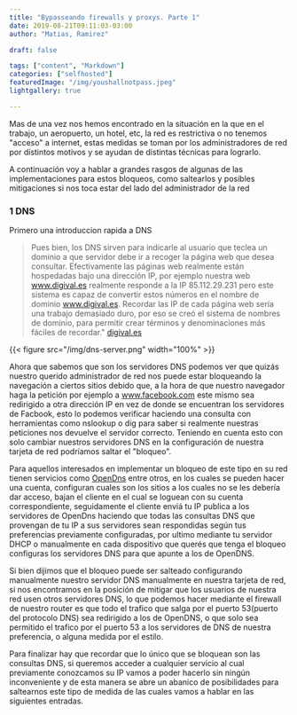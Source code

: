 ```yaml
---
title: "Bypasseando firewalls y proxys. Parte 1"
date: 2019-08-21T09:11:03-03:00
author: "Matias, Ramirez"

draft: false

tags: ["content", "Markdown"]
categories: ["selfhosted"]
featuredImage: "/img/youshallnotpass.jpeg"
lightgallery: true

---
```




Mas de una vez nos hemos encontrado en la situación en la que en el trabajo, un aeropuerto, un hotel, etc, la red es restrictiva o no tenemos "acceso" a internet, estas medidas se toman por los administradores de red por distintos motivos y se ayudan de distintas técnicas para lograrlo.

A continuación voy a hablar a grandes rasgos de algunas de las implementaciones para estos bloqueos, como saltearlos y posibles mitigaciones si nos toca estar del lado del administrador de la red
### 1 DNS

Primero una introduccion rapida a DNS
 	

>Pues bien, los DNS sirven para indicarle al usuario que teclea un dominio a que servidor debe ir a recoger la página web que desea consultar.
Efectivamente las páginas web realmente están hospedadas bajo una dirección IP, por ejemplo nuestra web www.digival.es realmente responde a la IP 85.112.29.231 pero este sistema es capaz de convertir estos números en el nombre de dominio www.digival.es. Recordar las IP de cada página web sería una trabajo demasiado duro, por eso se creó el sistema de nombres de dominio, para permitir crear términos y denominaciones más fáciles de recordar." [digival.es](https://www.digival.es/blog/que-son-las-dns-y-para-que-sirven/)

{{< figure src="/img/dns-server.png" width="100%" >}}


Ahora que sabemos que son los servidores DNS podemos ver que quizás nuestro querido administrador de red nos puede estar bloqueando la navegación a ciertos sitios debido que, a la hora de que nuestro navegador haga la petición por ejemplo a www.facebook.com este mismo sea redirigido a otra dirección IP en vez de donde se encuentran los servidores de Facbook, esto lo podemos verificar haciendo una consulta con herramientas como nslookup o dig para saber si realmente nuestras peticiones nos devuelve el servidor correcto. Teniendo en cuenta esto con solo cambiar nuestros servidores DNS en la configuración de nuestra tarjeta de red podríamos saltar el "bloqueo".

Para aquellos interesados en implementar un bloqueo de este tipo en su red tienen servicios como [OpenDns](https://www.opendns.com/) entre otros, en los cuales se pueden hacer una cuenta, configuran cuales son los sitios a los cuales no se les debería dar acceso, bajan el cliente en el cual se loguean con su cuenta correspondiente, seguidamente el cliente enviá tu IP publica a los servidores de OpenDns haciendo que todas las consultas DNS que provengan de tu IP a sus servidores sean respondidas según tus preferencias previamente configuradas, por ultimo mediante tu servidor DHCP o manualmente en cada dispositivo que querés que tenga el bloqueo configuras los servidores DNS para que apunte a los de OpenDNS. 

Si bien dijimos que el bloqueo puede ser salteado configurando manualmente nuestro servidor DNS manualmente en nuestra tarjeta de red, si nos encontramos en la posición de mitigar que los usuarios de nuestra red usen otros servidores DNS, lo que podemos hacer mediante el firewall de nuestro router es que todo el trafico que salga por el puerto 53(puerto del protocolo DNS) sea redirigido a los de OpenDNS, o que solo sea permitido el trafico por el puerto 53 a los servidores de DNS de nuestra preferencia, o alguna medida por el estilo.

Para finalizar hay que recordar que lo único que se bloquean son las consultas DNS, si queremos acceder a cualquier servicio al cual previamente conozcamos su IP vamos a poder hacerlo sin ningún inconveniente y de esta manera se abre un abanico de posibilidades para saltearnos este tipo de medida de las cuales vamos a hablar en las siguientes entradas.


